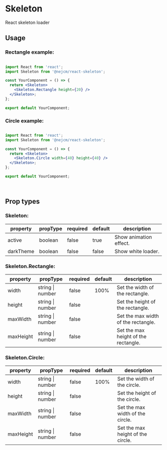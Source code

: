 # Skeleton

<p>
  React skeleton loader
</p>

## Usage

### Rectangle example:

```jsx

import React from 'react';
import Skeleton from '@nejcm/react-skeleton';

const YourComponent = () => {
  return <Skeleton>
    <Skeleton.Rectangle height={20} />
  </Skeleton>;
};

export default YourComponent;

```

### Circle example:

```jsx

import React from 'react';
import Skeleton from '@nejcm/react-skeleton';

const YourComponent = () => {
  return <Skeleton>
    <Skeleton.Circle width={40} height={40} />
  </Skeleton>;
};

export default YourComponent;

```
<br/>

## Prop types

### Skeleton:

<table style="width:100%">
  <thead>
    <tr>
      <th>property</th>
      <th>propType</th>
      <th>required</th>
      <th>default</th>
      <th>description</th>
    </tr>
  </thead>
  <tbody>
    <tr>
      <td>active</td>
      <td>boolean</td>
      <td>false</td>
      <td>true</td>
      <td>Show animation effect.</td>
    </tr>
    <tr>
      <td>darkTheme</td>
      <td>boolean</td>
      <td>false</td>
      <td>false</td>
      <td>Show white loader.</td>
    </tr>
  </tbody>
</table>

### Skeleton.Rectangle:

<table style="width:100%">
  <thead>
    <tr>
      <th>property</th>
      <th>propType</th>
      <th>required</th>
      <th>default</th>
      <th>description</th>
    </tr>
  </thead>
  <tbody>
    <tr>
      <td>width</td>
      <td>string | number</td>
      <td>false</td>
      <td>100%</td>
      <td>Set the width of the rectangle.</td>
    </tr>
    <tr>
      <td>height</td>
      <td>string | number</td>
      <td>false</td>
      <td></td>
      <td>Set the height of the rectangle.</td>
    </tr>
    <tr>
      <td>maxWidth</td>
      <td>string | number</td>
      <td>false</td>
      <td></td>
      <td>Set the max width of the rectangle.</td>
    </tr>
    <tr>
      <td>maxHeight</td>
      <td>string | number</td>
      <td>false</td>
      <td></td>
      <td>Set the max height of the rectangle.</td>
    </tr>
  </tbody>
</table>

### Skeleton.Circle:

<table style="width:100%">
  <thead>
    <tr>
      <th>property</th>
      <th>propType</th>
      <th>required</th>
      <th>default</th>
      <th>description</th>
    </tr>
  </thead>
  <tbody>
    <tr>
      <td>width</td>
      <td>string | number</td>
      <td>false</td>
      <td>100%</td>
      <td>Set the width of the circle.</td>
    </tr>
    <tr>
      <td>height</td>
      <td>string | number</td>
      <td>false</td>
      <td></td>
      <td>Set the height of the circle.</td>
    </tr>
    <tr>
      <td>maxWidth</td>
      <td>string | number</td>
      <td>false</td>
      <td></td>
      <td>Set the max width of the circle.</td>
    </tr>
    <tr>
      <td>maxHeight</td>
      <td>string | number</td>
      <td>false</td>
      <td></td>
      <td>Set the max height of the circle.</td>
    </tr>
  </tbody>
</table>

